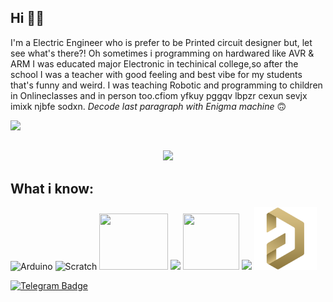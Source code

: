 ## Hi <span>&#9995;&#127995;</span>
I'm a Electric Engineer who is prefer to be Printed circuit designer but, let see what's there?! Oh sometimes i programming on hardwared like AVR & ARM I was educated major Electronic in techinical college,so after the school I was a teacher with good feeling and best vibe for my students that's funny and weird. I was teaching Robotic and programming to children in Onlineclasses and in person too.cfiom yfkuy pggqv lbpzr cexun sevjx imixk njbfe sodxn. _*Decode last paragraph with Enigma machine*_ 🙃
<div id="header" align="left">
<img src="https://i.imgur.com/YzPYAlj.gif" width="200px" />
</div>

## 
<div id="header" align="center">
  <img src="https://dl.openseauserdata.com/cache/originImage/files/527a9783c28c70962773a73db797ea4d.gif" width="300px" />
</div>
  


  ## What i know:
  ![Arduino](https://www.vectorlogo.zone/logos/arduino/arduino-icon.svg)
  ![Scratch](https://www.vectorlogo.zone/logos/mit_scratch/mit_scratch-icon.svg)
  <img src="https://crackeygenpatch.com/wp-content/uploads/2022/01/proteus-professional-crack.png" height="90px" width="110px" />
  <img src="https://blog.faradars.org/wp-content/uploads/2021/09/codeVisionAVR.jpg" height="100px" witdh="100px" />
  <img src="https://user-images.githubusercontent.com/16562333/54928769-ba986300-4f14-11e9-91d7-ecc6640d1989.png" height="90px" width="90px" />
  <img src="https://digilent.com/blog/wp-content/uploads/2015/01/184_multisim_app_icon_ill.png" width="100px" />
  <img src="https://raw.githubusercontent.com/github/explore/7af95003139e68a3a54e382bb4f23a72836ef348/topics/altium-designer/altium-designer.png" height="100px" width="100px" />
  </div>
<div id="badges">
  
  <a href="https://t.me/sinisterjvd">
  <img src="https://img.shields.io/badge/Telegram-blue?style=for-the-badge&logo=Telegram&logoColor=white" alt="Telegram Badge"/>
  </a>
</div>

